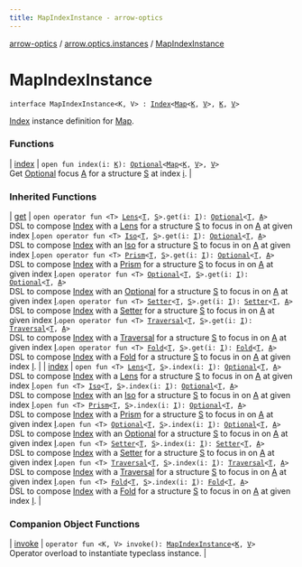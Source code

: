 ```yaml
---
title: MapIndexInstance - arrow-optics
---
```


[arrow-optics](../../index.html) / [arrow.optics.instances](../index.html) / [MapIndexInstance](./index.html)

# MapIndexInstance

`interface MapIndexInstance<K, V> : `[`Index`](../../arrow.optics.typeclasses/-index/index.html)`<`[`Map`](https://kotlinlang.org/api/latest/jvm/stdlib/kotlin.collections/-map/index.html)`<`[`K`](index.html#K)`, `[`V`](index.html#V)`>, `[`K`](index.html#K)`, `[`V`](index.html#V)`>`

[Index](../../arrow.optics.typeclasses/-index/index.html) instance definition for [Map](https://kotlinlang.org/api/latest/jvm/stdlib/kotlin.collections/-map/index.html).

### Functions

| [index](--index--.html) | `open fun index(i: `[`K`](index.html#K)`): `[`Optional`](../../arrow.optics/-optional.html)`<`[`Map`](https://kotlinlang.org/api/latest/jvm/stdlib/kotlin.collections/-map/index.html)`<`[`K`](index.html#K)`, `[`V`](index.html#V)`>, `[`V`](index.html#V)`>`<br>Get [Optional](../../arrow.optics/-optional.html) focus [A](../../arrow.optics.typeclasses/-index/index.html#A) for a structure [S](../../arrow.optics.typeclasses/-index/index.html#S) at index [i](../../arrow.optics.typeclasses/-index/--index--.html#arrow.optics.typeclasses.Index$index(arrow.optics.typeclasses.Index.I)/i). |

### Inherited Functions

| [get](../../arrow.optics.typeclasses/-index/get.html) | `open operator fun <T> `[`Lens`](../../arrow.optics/-lens.html)`<`[`T`](../../arrow.optics.typeclasses/-index/get.html#T)`, `[`S`](../../arrow.optics.typeclasses/-index/index.html#S)`>.get(i: `[`I`](../../arrow.optics.typeclasses/-index/index.html#I)`): `[`Optional`](../../arrow.optics/-optional.html)`<`[`T`](../../arrow.optics.typeclasses/-index/get.html#T)`, `[`A`](../../arrow.optics.typeclasses/-index/index.html#A)`>`<br>DSL to compose [Index](../../arrow.optics.typeclasses/-index/index.html) with a [Lens](../../arrow.optics/-lens.html) for a structure [S](../../arrow.optics.typeclasses/-index/index.html#S) to focus in on [A](../../arrow.optics.typeclasses/-index/index.html#A) at given index [I](../../arrow.optics.typeclasses/-index/index.html#I).`open operator fun <T> `[`Iso`](../../arrow.optics/-iso.html)`<`[`T`](../../arrow.optics.typeclasses/-index/get.html#T)`, `[`S`](../../arrow.optics.typeclasses/-index/index.html#S)`>.get(i: `[`I`](../../arrow.optics.typeclasses/-index/index.html#I)`): `[`Optional`](../../arrow.optics/-optional.html)`<`[`T`](../../arrow.optics.typeclasses/-index/get.html#T)`, `[`A`](../../arrow.optics.typeclasses/-index/index.html#A)`>`<br>DSL to compose [Index](../../arrow.optics.typeclasses/-index/index.html) with an [Iso](../../arrow.optics/-iso.html) for a structure [S](../../arrow.optics.typeclasses/-index/index.html#S) to focus in on [A](../../arrow.optics.typeclasses/-index/index.html#A) at given index [I](../../arrow.optics.typeclasses/-index/index.html#I).`open operator fun <T> `[`Prism`](../../arrow.optics/-prism.html)`<`[`T`](../../arrow.optics.typeclasses/-index/get.html#T)`, `[`S`](../../arrow.optics.typeclasses/-index/index.html#S)`>.get(i: `[`I`](../../arrow.optics.typeclasses/-index/index.html#I)`): `[`Optional`](../../arrow.optics/-optional.html)`<`[`T`](../../arrow.optics.typeclasses/-index/get.html#T)`, `[`A`](../../arrow.optics.typeclasses/-index/index.html#A)`>`<br>DSL to compose [Index](../../arrow.optics.typeclasses/-index/index.html) with a [Prism](../../arrow.optics/-prism.html) for a structure [S](../../arrow.optics.typeclasses/-index/index.html#S) to focus in on [A](../../arrow.optics.typeclasses/-index/index.html#A) at given index [I](../../arrow.optics.typeclasses/-index/index.html#I).`open operator fun <T> `[`Optional`](../../arrow.optics/-optional.html)`<`[`T`](../../arrow.optics.typeclasses/-index/get.html#T)`, `[`S`](../../arrow.optics.typeclasses/-index/index.html#S)`>.get(i: `[`I`](../../arrow.optics.typeclasses/-index/index.html#I)`): `[`Optional`](../../arrow.optics/-optional.html)`<`[`T`](../../arrow.optics.typeclasses/-index/get.html#T)`, `[`A`](../../arrow.optics.typeclasses/-index/index.html#A)`>`<br>DSL to compose [Index](../../arrow.optics.typeclasses/-index/index.html) with an [Optional](../../arrow.optics/-optional.html) for a structure [S](../../arrow.optics.typeclasses/-index/index.html#S) to focus in on [A](../../arrow.optics.typeclasses/-index/index.html#A) at given index [I](../../arrow.optics.typeclasses/-index/index.html#I).`open operator fun <T> `[`Setter`](../../arrow.optics/-setter.html)`<`[`T`](../../arrow.optics.typeclasses/-index/get.html#T)`, `[`S`](../../arrow.optics.typeclasses/-index/index.html#S)`>.get(i: `[`I`](../../arrow.optics.typeclasses/-index/index.html#I)`): `[`Setter`](../../arrow.optics/-setter.html)`<`[`T`](../../arrow.optics.typeclasses/-index/get.html#T)`, `[`A`](../../arrow.optics.typeclasses/-index/index.html#A)`>`<br>DSL to compose [Index](../../arrow.optics.typeclasses/-index/index.html) with a [Setter](../../arrow.optics/-setter.html) for a structure [S](../../arrow.optics.typeclasses/-index/index.html#S) to focus in on [A](../../arrow.optics.typeclasses/-index/index.html#A) at given index [I](../../arrow.optics.typeclasses/-index/index.html#I).`open operator fun <T> `[`Traversal`](../../arrow.optics/-traversal.html)`<`[`T`](../../arrow.optics.typeclasses/-index/get.html#T)`, `[`S`](../../arrow.optics.typeclasses/-index/index.html#S)`>.get(i: `[`I`](../../arrow.optics.typeclasses/-index/index.html#I)`): `[`Traversal`](../../arrow.optics/-traversal.html)`<`[`T`](../../arrow.optics.typeclasses/-index/get.html#T)`, `[`A`](../../arrow.optics.typeclasses/-index/index.html#A)`>`<br>DSL to compose [Index](../../arrow.optics.typeclasses/-index/index.html) with a [Traversal](../../arrow.optics/-traversal.html) for a structure [S](../../arrow.optics.typeclasses/-index/index.html#S) to focus in on [A](../../arrow.optics.typeclasses/-index/index.html#A) at given index [I](../../arrow.optics.typeclasses/-index/index.html#I).`open operator fun <T> `[`Fold`](../../arrow.optics/-fold/index.html)`<`[`T`](../../arrow.optics.typeclasses/-index/get.html#T)`, `[`S`](../../arrow.optics.typeclasses/-index/index.html#S)`>.get(i: `[`I`](../../arrow.optics.typeclasses/-index/index.html#I)`): `[`Fold`](../../arrow.optics/-fold/index.html)`<`[`T`](../../arrow.optics.typeclasses/-index/get.html#T)`, `[`A`](../../arrow.optics.typeclasses/-index/index.html#A)`>`<br>DSL to compose [Index](../../arrow.optics.typeclasses/-index/index.html) with a [Fold](../../arrow.optics/-fold/index.html) for a structure [S](../../arrow.optics.typeclasses/-index/index.html#S) to focus in on [A](../../arrow.optics.typeclasses/-index/index.html#A) at given index [I](../../arrow.optics.typeclasses/-index/index.html#I). |
| [index](../../arrow.optics.typeclasses/-index/--index--.html) | `open fun <T> `[`Lens`](../../arrow.optics/-lens.html)`<`[`T`](../../arrow.optics.typeclasses/-index/--index--.html#T)`, `[`S`](../../arrow.optics.typeclasses/-index/index.html#S)`>.index(i: `[`I`](../../arrow.optics.typeclasses/-index/index.html#I)`): `[`Optional`](../../arrow.optics/-optional.html)`<`[`T`](../../arrow.optics.typeclasses/-index/--index--.html#T)`, `[`A`](../../arrow.optics.typeclasses/-index/index.html#A)`>`<br>DSL to compose [Index](../../arrow.optics.typeclasses/-index/index.html) with a [Lens](../../arrow.optics/-lens.html) for a structure [S](../../arrow.optics.typeclasses/-index/index.html#S) to focus in on [A](../../arrow.optics.typeclasses/-index/index.html#A) at given index [I](../../arrow.optics.typeclasses/-index/index.html#I).`open fun <T> `[`Iso`](../../arrow.optics/-iso.html)`<`[`T`](../../arrow.optics.typeclasses/-index/--index--.html#T)`, `[`S`](../../arrow.optics.typeclasses/-index/index.html#S)`>.index(i: `[`I`](../../arrow.optics.typeclasses/-index/index.html#I)`): `[`Optional`](../../arrow.optics/-optional.html)`<`[`T`](../../arrow.optics.typeclasses/-index/--index--.html#T)`, `[`A`](../../arrow.optics.typeclasses/-index/index.html#A)`>`<br>DSL to compose [Index](../../arrow.optics.typeclasses/-index/index.html) with an [Iso](../../arrow.optics/-iso.html) for a structure [S](../../arrow.optics.typeclasses/-index/index.html#S) to focus in on [A](../../arrow.optics.typeclasses/-index/index.html#A) at given index [I](../../arrow.optics.typeclasses/-index/index.html#I).`open fun <T> `[`Prism`](../../arrow.optics/-prism.html)`<`[`T`](../../arrow.optics.typeclasses/-index/--index--.html#T)`, `[`S`](../../arrow.optics.typeclasses/-index/index.html#S)`>.index(i: `[`I`](../../arrow.optics.typeclasses/-index/index.html#I)`): `[`Optional`](../../arrow.optics/-optional.html)`<`[`T`](../../arrow.optics.typeclasses/-index/--index--.html#T)`, `[`A`](../../arrow.optics.typeclasses/-index/index.html#A)`>`<br>DSL to compose [Index](../../arrow.optics.typeclasses/-index/index.html) with a [Prism](../../arrow.optics/-prism.html) for a structure [S](../../arrow.optics.typeclasses/-index/index.html#S) to focus in on [A](../../arrow.optics.typeclasses/-index/index.html#A) at given index [I](../../arrow.optics.typeclasses/-index/index.html#I).`open fun <T> `[`Optional`](../../arrow.optics/-optional.html)`<`[`T`](../../arrow.optics.typeclasses/-index/--index--.html#T)`, `[`S`](../../arrow.optics.typeclasses/-index/index.html#S)`>.index(i: `[`I`](../../arrow.optics.typeclasses/-index/index.html#I)`): `[`Optional`](../../arrow.optics/-optional.html)`<`[`T`](../../arrow.optics.typeclasses/-index/--index--.html#T)`, `[`A`](../../arrow.optics.typeclasses/-index/index.html#A)`>`<br>DSL to compose [Index](../../arrow.optics.typeclasses/-index/index.html) with an [Optional](../../arrow.optics/-optional.html) for a structure [S](../../arrow.optics.typeclasses/-index/index.html#S) to focus in on [A](../../arrow.optics.typeclasses/-index/index.html#A) at given index [I](../../arrow.optics.typeclasses/-index/index.html#I).`open fun <T> `[`Setter`](../../arrow.optics/-setter.html)`<`[`T`](../../arrow.optics.typeclasses/-index/--index--.html#T)`, `[`S`](../../arrow.optics.typeclasses/-index/index.html#S)`>.index(i: `[`I`](../../arrow.optics.typeclasses/-index/index.html#I)`): `[`Setter`](../../arrow.optics/-setter.html)`<`[`T`](../../arrow.optics.typeclasses/-index/--index--.html#T)`, `[`A`](../../arrow.optics.typeclasses/-index/index.html#A)`>`<br>DSL to compose [Index](../../arrow.optics.typeclasses/-index/index.html) with a [Setter](../../arrow.optics/-setter.html) for a structure [S](../../arrow.optics.typeclasses/-index/index.html#S) to focus in on [A](../../arrow.optics.typeclasses/-index/index.html#A) at given index [I](../../arrow.optics.typeclasses/-index/index.html#I).`open fun <T> `[`Traversal`](../../arrow.optics/-traversal.html)`<`[`T`](../../arrow.optics.typeclasses/-index/--index--.html#T)`, `[`S`](../../arrow.optics.typeclasses/-index/index.html#S)`>.index(i: `[`I`](../../arrow.optics.typeclasses/-index/index.html#I)`): `[`Traversal`](../../arrow.optics/-traversal.html)`<`[`T`](../../arrow.optics.typeclasses/-index/--index--.html#T)`, `[`A`](../../arrow.optics.typeclasses/-index/index.html#A)`>`<br>DSL to compose [Index](../../arrow.optics.typeclasses/-index/index.html) with a [Traversal](../../arrow.optics/-traversal.html) for a structure [S](../../arrow.optics.typeclasses/-index/index.html#S) to focus in on [A](../../arrow.optics.typeclasses/-index/index.html#A) at given index [I](../../arrow.optics.typeclasses/-index/index.html#I).`open fun <T> `[`Fold`](../../arrow.optics/-fold/index.html)`<`[`T`](../../arrow.optics.typeclasses/-index/--index--.html#T)`, `[`S`](../../arrow.optics.typeclasses/-index/index.html#S)`>.index(i: `[`I`](../../arrow.optics.typeclasses/-index/index.html#I)`): `[`Fold`](../../arrow.optics/-fold/index.html)`<`[`T`](../../arrow.optics.typeclasses/-index/--index--.html#T)`, `[`A`](../../arrow.optics.typeclasses/-index/index.html#A)`>`<br>DSL to compose [Index](../../arrow.optics.typeclasses/-index/index.html) with a [Fold](../../arrow.optics/-fold/index.html) for a structure [S](../../arrow.optics.typeclasses/-index/index.html#S) to focus in on [A](../../arrow.optics.typeclasses/-index/index.html#A) at given index [I](../../arrow.optics.typeclasses/-index/index.html#I). |

### Companion Object Functions

| [invoke](invoke.html) | `operator fun <K, V> invoke(): `[`MapIndexInstance`](./index.html)`<`[`K`](invoke.html#K)`, `[`V`](invoke.html#V)`>`<br>Operator overload to instantiate typeclass instance. |

